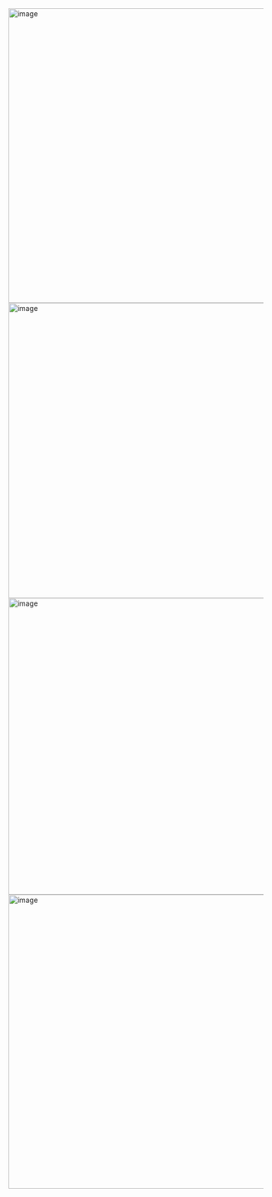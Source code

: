 <img width="582" alt="image" src="https://github.com/TodePond/Windchromac/assets/15892272/974d9a76-5ca4-4e70-ab6f-3c9db1dacae2">

<img width="583" alt="image" src="https://github.com/TodePond/Windchromac/assets/15892272/cd17607e-2801-40d7-a06e-1f51019d49b6">

<img width="586" alt="image" src="https://github.com/TodePond/Windchromac/assets/15892272/19e8e228-b3f5-4595-a68d-b849122bbf88">
<img width="581" alt="image" src="https://github.com/TodePond/Windchromac/assets/15892272/1a535789-023e-4cc2-8a87-dd1a4df6af8c">
